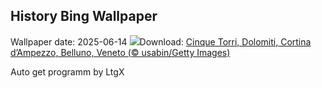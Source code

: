 ## History Bing Wallpaper
Wallpaper date: 2025-06-14
![](https://www.bing.com/th?id=OHR.DolomitiEstate_IT-IT5883847806_UHD.jpg&w=1000)Download: [Cinque Torri, Dolomiti, Cortina d’Ampezzo, Belluno, Veneto (© usabin/Getty Images)](https://www.bing.com/th?id=OHR.DolomitiEstate_IT-IT5883847806_UHD.jpg)

Auto get programm by LtgX
